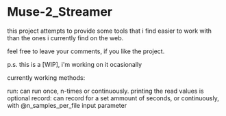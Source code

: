 # Muse-2_Streamer

this project attempts to provide some tools that i find
easier to work with than the ones i currently find on the
web.

feel free to leave your comments, if you like the project.

p.s. this is a [WIP], i'm working on it ocasionally

currently working methods:

run: can run once, n-times or continuously. printing the read values is optional
record: can record for a set ammount of seconds, or continuously, with @n_samples_per_file input parameter
